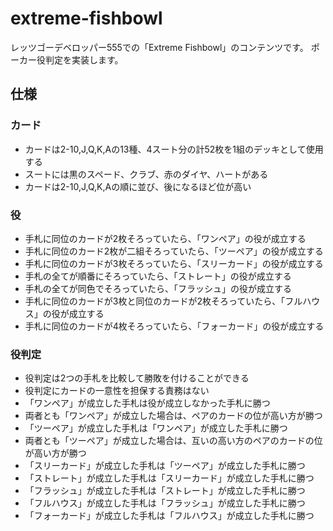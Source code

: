 # extreme-fishbowl

レッツゴーデベロッパー555での「Extreme Fishbowl」のコンテンツです。
ポーカー役判定を実装します。

## 仕様
### カード
* カードは2-10,J,Q,K,Aの13種、4スート分の計52枚を1組のデッキとして使用する
* スートには黒のスペード、クラブ、赤のダイヤ、ハートがある
* カードは2-10,J,Q,K,Aの順に並び、後になるほど位が高い

### 役
* 手札に同位のカードが2枚そろっていたら、「ワンペア」の役が成立する
* 手札に同位のカード2枚が二組そろっていたら、「ツーペア」の役が成立する
* 手札に同位のカードが3枚そろっていたら、「スリーカード」の役が成立する
* 手札の全てが順番にそろっていたら、「ストレート」の役が成立する
* 手札の全てが同色でそろっていたら、「フラッシュ」の役が成立する
* 手札に同位のカードが3枚と同位のカードが2枚そろっていたら、「フルハウス」の役が成立する
* 手札に同位のカードが4枚そろっていたら、「フォーカード」の役が成立する

### 役判定
* 役判定は2つの手札を比較して勝敗を付けることができる
* 役判定にカードの一意性を担保する責務はない
* 「ワンペア」が成立した手札は役が成立しなかった手札に勝つ
* 両者とも「ワンペア」が成立した場合は、ペアのカードの位が高い方が勝つ
* 「ツーペア」が成立した手札は「ワンペア」が成立した手札に勝つ
* 両者とも「ツーペア」が成立した場合は、互いの高い方のペアのカードの位が高い方が勝つ
* 「スリーカード」が成立した手札は「ツーペア」が成立した手札に勝つ
* 「ストレート」が成立した手札は「スリーカード」が成立した手札に勝つ
* 「フラッシュ」が成立した手札は「ストレート」が成立した手札に勝つ
* 「フルハウス」が成立した手札は「フラッシュ」が成立した手札に勝つ
* 「フォーカード」が成立した手札は「フルハウス」が成立した手札に勝つ

